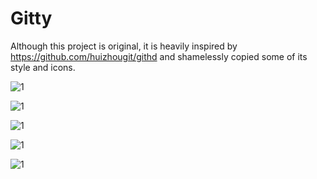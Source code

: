 # Gitty
Although this project is original, it is heavily inspired by https://github.com/huizhougit/githd 
and shamelessly copied some of its style and icons.

![1](https://i.imgur.com/b0zIr9b.png)

![1](https://i.imgur.com/NCa2Kth.png)

![1](https://i.imgur.com/NX8vtbx.png)

![1](https://i.imgur.com/pCibFdT.png)

![1](https://i.imgur.com/cx5CseM.png)
